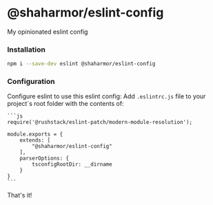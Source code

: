 # @shaharmor/eslint-config

My opinionated eslint config

### Installation

```sh
npm i --save-dev eslint @shaharmor/eslint-config
```

### Configuration

Configure eslint to use this eslint config:
Add `.eslintrc.js` file to your project`s root folder with the contents of:

    ```js
    require('@rushstack/eslint-patch/modern-module-resolution');

    module.exports = {
        extends: [
            "@shaharmor/eslint-config"
        ],
        parserOptions: {
            tsconfigRootDir: __dirname
        }
    }
    ```

That's it!
